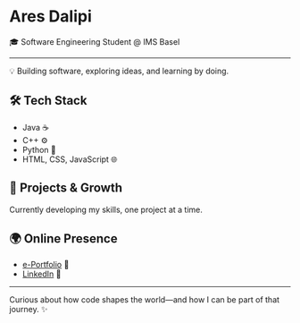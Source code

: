 # Ares Dalipi

🎓 Software Engineering Student @ IMS Basel

---

💡 Building software, exploring ideas, and learning by doing.

## 🛠️ Tech Stack

- Java ☕
- C++ ⚙️
- Python 🐍
- HTML, CSS, JavaScript 🌐

## 🚀 Projects & Growth

Currently developing my skills, one project at a time.

## 🌍 Online Presence

- [e-Portfolio](https://aresdalipi.weebly.com/) 📁  
- [LinkedIn](https://www.linkedin.com/in/ares-dalipi-9baa53324/) 💼

---

Curious about how code shapes the world—and how I can be part of that journey. ✨
